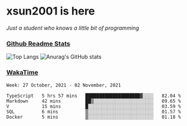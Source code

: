 # xsun2001 is here

*Just a student who knows a little bit of programming*

### [Github Readme Stats](https://github.com/anuraghazra/github-readme-stats)

![Top Langs](https://github-readme-stats.vercel.app/api/top-langs/?username=xsun2001&layout=compact&theme=radical) ![Anurag's GitHub stats](https://github-readme-stats.vercel.app/api?username=xsun2001&show_icons=true&theme=radical)

### [WakaTime](https://wakatime.com)

<!--START_SECTION:waka-->
```text
Week: 27 October, 2021 - 02 November, 2021

TypeScript   5 hrs 57 mins   ████████████████████▓░░░░   82.04 % 
Markdown     42 mins         ██▒░░░░░░░░░░░░░░░░░░░░░░   09.65 % 
V            15 mins         █░░░░░░░░░░░░░░░░░░░░░░░░   03.59 % 
SQL          6 mins          ▒░░░░░░░░░░░░░░░░░░░░░░░░   01.57 % 
Docker       5 mins          ▒░░░░░░░░░░░░░░░░░░░░░░░░   01.18 % 
```
<!--END_SECTION:waka-->
